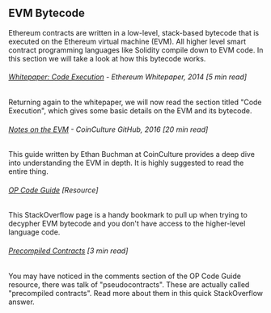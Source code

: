 ## EVM Bytecode

Ethereum contracts are written in a low-level, stack-based bytecode that is executed on the Ethereum virtual machine \(EVM\).  All higher level smart contract programming languages like Solidity compile down to EVM code.  In this section we will take a look at how this bytecode works.

###### [Whitepaper:  Code Execution](https://github.com/ethereum/wiki/wiki/White-Paper#code-execution) - Ethereum Whitepaper, 2014 \[5 min read\]

Returning again to the whitepaper, we will now read the section titled "Code Execution", which gives some basic details on the EVM and its bytecode.

###### [Notes on the EVM](https://github.com/CoinCulture/evm-tools/blob/master/analysis/guide.md) - CoinCulture GitHub, 2016  \[20 min read\]

This guide written by Ethan Buchman at CoinCulture provides a deep dive into understanding the EVM in depth.  It is highly suggested to read the entire thing.

###### [OP Code Guide](https://ethereum.stackexchange.com/questions/119/what-opcodes-are-available-for-the-ethereum-evm) \[Resource\]

This StackOverflow page is a handy bookmark to pull up when trying to decypher EVM bytecode and you don't have access to the higher-level language code.

###### [Precompiled Contracts](https://ethereum.stackexchange.com/questions/440/whats-a-precompiled-contract-and-how-are-they-different-from-native-opcodes) \[3 min read\]

You may have noticed in the comments section of the OP Code Guide resource, there was talk of "pseudocontracts".  These are actually called "precompiled contracts".  Read more about them in this quick StackOverflow answer.

